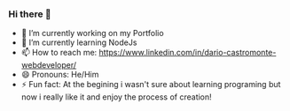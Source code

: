 ### Hi there 👋

- 🔭 I’m currently working on my Portfolio
- 🌱 I’m currently learning NodeJs 
- 📫 How to reach me: https://www.linkedin.com/in/dario-castromonte-webdeveloper/
- 😄 Pronouns: He/Him
- ⚡ Fun fact: At the begining i wasn't sure about learning programing but now i really like it and enjoy the process of creation!

